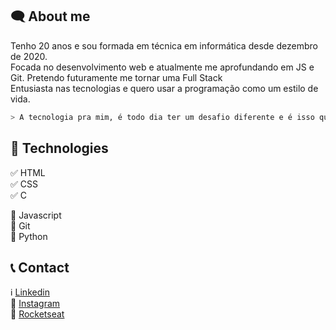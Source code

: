 

## 🗨 About me

Tenho 20 anos e sou formada em técnica em informática desde dezembro de 2020. <br>
Focada no desenvolvimento web e atualmente me aprofundando em JS e Git. Pretendo futuramente me tornar uma Full Stack <br>
Entusiasta nas tecnologias e quero usar a programação como um estilo de vida. <br>

```bash
> A tecnologia pra mim, é todo dia ter um desafio diferente e é isso que me motiva a continuar nessa área! <
```

## 🚀 Technologies

✅ HTML <br>
✅ CSS <br>
✅ C <p>
  
🎯 Javascript <br>
🎯 Git <br>
🎯 Python

## 📞 Contact

ℹ [Linkedin](https://www.linkedin.com/in/thaysfsantos/) <br>
📸 [Instagram](https://www.instagram.com/itsmethaix_/) <br>
🚀 [Rocketseat](https://app.rocketseat.com.br/me/thaisfsantos7) <br>
